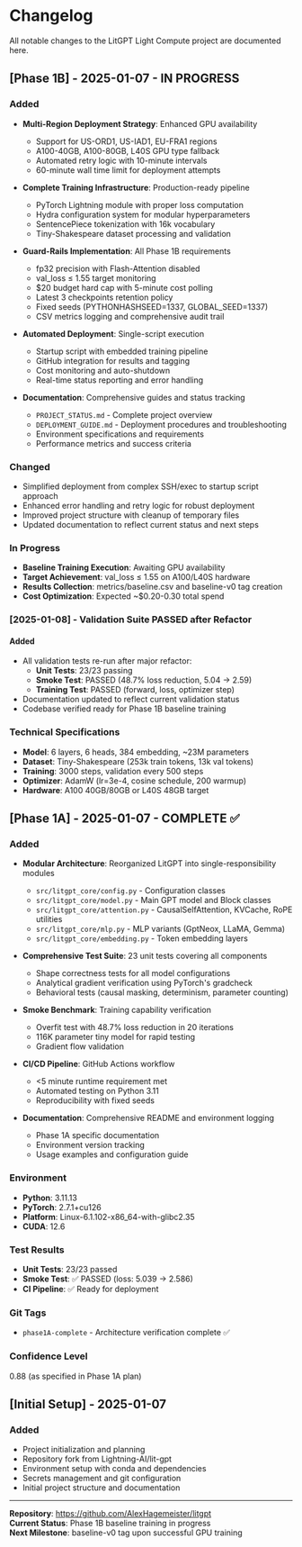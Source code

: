 # Changelog

All notable changes to the LitGPT Light Compute project are documented here.

## [Phase 1B] - 2025-01-07 - IN PROGRESS

### Added

- **Multi-Region Deployment Strategy**: Enhanced GPU availability

  - Support for US-ORD1, US-IAD1, EU-FRA1 regions
  - A100-40GB, A100-80GB, L40S GPU type fallback
  - Automated retry logic with 10-minute intervals
  - 60-minute wall time limit for deployment attempts

- **Complete Training Infrastructure**: Production-ready pipeline

  - PyTorch Lightning module with proper loss computation
  - Hydra configuration system for modular hyperparameters
  - SentencePiece tokenization with 16k vocabulary
  - Tiny-Shakespeare dataset processing and validation

- **Guard-Rails Implementation**: All Phase 1B requirements

  - fp32 precision with Flash-Attention disabled
  - val_loss ≤ 1.55 target monitoring
  - $20 budget hard cap with 5-minute cost polling
  - Latest 3 checkpoints retention policy
  - Fixed seeds (PYTHONHASHSEED=1337, GLOBAL_SEED=1337)
  - CSV metrics logging and comprehensive audit trail

- **Automated Deployment**: Single-script execution

  - Startup script with embedded training pipeline
  - GitHub integration for results and tagging
  - Cost monitoring and auto-shutdown
  - Real-time status reporting and error handling

- **Documentation**: Comprehensive guides and status tracking
  - `PROJECT_STATUS.md` - Complete project overview
  - `DEPLOYMENT_GUIDE.md` - Deployment procedures and troubleshooting
  - Environment specifications and requirements
  - Performance metrics and success criteria

### Changed

- Simplified deployment from complex SSH/exec to startup script approach
- Enhanced error handling and retry logic for robust deployment
- Improved project structure with cleanup of temporary files
- Updated documentation to reflect current status and next steps

### In Progress

- **Baseline Training Execution**: Awaiting GPU availability
- **Target Achievement**: val_loss ≤ 1.55 on A100/L40S hardware
- **Results Collection**: metrics/baseline.csv and baseline-v0 tag creation
- **Cost Optimization**: Expected ~$0.20-0.30 total spend

### [2025-01-08] - Validation Suite PASSED after Refactor

#### Added

- All validation tests re-run after major refactor:
  - **Unit Tests**: 23/23 passing
  - **Smoke Test**: PASSED (48.7% loss reduction, 5.04 → 2.59)
  - **Training Test**: PASSED (forward, loss, optimizer step)
- Documentation updated to reflect current validation status
- Codebase verified ready for Phase 1B baseline training

### Technical Specifications

- **Model**: 6 layers, 6 heads, 384 embedding, ~23M parameters
- **Dataset**: Tiny-Shakespeare (253k train tokens, 13k val tokens)
- **Training**: 3000 steps, validation every 500 steps
- **Optimizer**: AdamW (lr=3e-4, cosine schedule, 200 warmup)
- **Hardware**: A100 40GB/80GB or L40S 48GB target

## [Phase 1A] - 2025-01-07 - COMPLETE ✅

### Added

- **Modular Architecture**: Reorganized LitGPT into single-responsibility modules

  - `src/litgpt_core/config.py` - Configuration classes
  - `src/litgpt_core/model.py` - Main GPT model and Block classes
  - `src/litgpt_core/attention.py` - CausalSelfAttention, KVCache, RoPE utilities
  - `src/litgpt_core/mlp.py` - MLP variants (GptNeox, LLaMA, Gemma)
  - `src/litgpt_core/embedding.py` - Token embedding layers

- **Comprehensive Test Suite**: 23 unit tests covering all components

  - Shape correctness tests for all model configurations
  - Analytical gradient verification using PyTorch's gradcheck
  - Behavioral tests (causal masking, determinism, parameter counting)

- **Smoke Benchmark**: Training capability verification

  - Overfit test with 48.7% loss reduction in 20 iterations
  - 116K parameter tiny model for rapid testing
  - Gradient flow validation

- **CI/CD Pipeline**: GitHub Actions workflow

  - <5 minute runtime requirement met
  - Automated testing on Python 3.11
  - Reproducibility with fixed seeds

- **Documentation**: Comprehensive README and environment logging
  - Phase 1A specific documentation
  - Environment version tracking
  - Usage examples and configuration guide

### Environment

- **Python**: 3.11.13
- **PyTorch**: 2.7.1+cu126
- **Platform**: Linux-6.1.102-x86_64-with-glibc2.35
- **CUDA**: 12.6

### Test Results

- **Unit Tests**: 23/23 passed
- **Smoke Test**: ✅ PASSED (loss: 5.039 → 2.586)
- **CI Pipeline**: ✅ Ready for deployment

### Git Tags

- `phase1A-complete` - Architecture verification complete ✅

### Confidence Level

0.88 (as specified in Phase 1A plan)

## [Initial Setup] - 2025-01-07

### Added

- Project initialization and planning
- Repository fork from Lightning-AI/lit-gpt
- Environment setup with conda and dependencies
- Secrets management and git configuration
- Initial project structure and documentation

---

**Repository**: https://github.com/AlexHagemeister/litgpt  
**Current Status**: Phase 1B baseline training in progress  
**Next Milestone**: baseline-v0 tag upon successful GPU training
